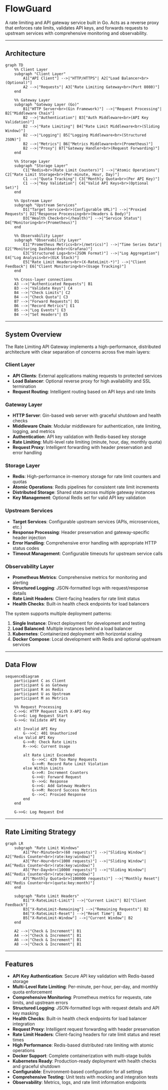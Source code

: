 # FlowGuard

A rate limiting and API gateway service built in Go. Acts as a reverse proxy that enforces rate limits, validates API keys, and forwards requests to upstream services with comprehensive monitoring and observability.

---

## Architecture

```mermaid
graph TD
    %% Client Layer
    subgraph "Client Layer"
        A1["API Client"] -->|"HTTP/HTTPS"| A2["Load Balancer<br>(Optional)"]
        A2 -->|"Requests"| A3["Rate Limiting Gateway<br>(Port 8080)"]
    end

    %% Gateway Layer
    subgraph "Gateway Layer (Go)"
        B1["HTTP Server<br>(Gin Framework)"] -->|"Request Processing"| B2["Middleware Chain"]
        B2 -->|"Authentication"| B3["Auth Middleware<br>(API Key Validation)"]
        B2 -->|"Rate Limiting"| B4["Rate Limit Middleware<br>(Sliding Window)"]
        B2 -->|"Logging"| B5["Logging Middleware<br>(Structured JSON)"]
        B2 -->|"Metrics"| B6["Metrics Middleware<br>(Prometheus)"]
        B2 -->|"Proxy"| B7["Gateway Handler<br>(Request Forwarding)"]
    end

    %% Storage Layer
    subgraph "Storage Layer"
        C1["Redis<br>(Rate Limit Counters)"] -->|"Atomic Operations"| C2["Rate Limit Storage<br>(Per-minute, Hour, Day)"]
        C1 -->|"Quota Tracking"| C3["Monthly Quota<br>(Per API Key)"]
        C1 -->|"Key Validation"| C4["Valid API Keys<br>(Optional Set)"]
    end

    %% Upstream Layer
    subgraph "Upstream Services"
        D1["Target Service<br>(Configurable URL)"] -->|"Proxied Requests"| D2["Response Processing<br>(Headers & Body)"]
        D3["Health Check<br>(/health)"] -->|"Service Status"| D4["Monitoring<br>(Prometheus)"]
    end

    %% Observability Layer
    subgraph "Observability Layer"
        E1["Prometheus Metrics<br>(/metrics)"] -->|"Time Series Data"| E2["Monitoring Dashboard<br>(Grafana)"]
        E3["Structured Logs<br>(JSON Format)"] -->|"Log Aggregation"| E4["Log Analysis<br>(ELK Stack)"]
        E5["Rate Limit Headers<br>(X-RateLimit-*)"] -->|"Client Feedback"| E6["Client Monitoring<br>(Usage Tracking)"]
    end

    %% Cross-layer connections
    A3 -->|"Authenticated Requests"| B1
    B3 -->|"Validate Keys"| C4
    B4 -->|"Check Limits"| C2
    B4 -->|"Check Quota"| C3
    B7 -->|"Forward Requests"| D1
    B6 -->|"Record Metrics"| E1
    B5 -->|"Log Events"| E3
    B4 -->|"Set Headers"| E5
```

---

## System Overview

The Rate Limiting API Gateway implements a high-performance, distributed architecture with clear separation of concerns across five main layers:

### **Client Layer**

- **API Clients**: External applications making requests to protected services
- **Load Balancer**: Optional reverse proxy for high availability and SSL termination
- **Request Routing**: Intelligent routing based on API keys and rate limits

### **Gateway Layer**

- **HTTP Server**: Gin-based web server with graceful shutdown and health checks
- **Middleware Chain**: Modular middleware for authentication, rate limiting, logging, and metrics
- **Authentication**: API key validation with Redis-based key storage
- **Rate Limiting**: Multi-level rate limiting (minute, hour, day, monthly quota)
- **Request Proxy**: Intelligent forwarding with header preservation and error handling

### **Storage Layer**

- **Redis**: High-performance in-memory storage for rate limit counters and quotas
- **Atomic Operations**: Redis pipelines for consistent rate limit increments
- **Distributed Storage**: Shared state across multiple gateway instances
- **Key Management**: Optional Redis set for valid API key validation

### **Upstream Services**

- **Target Services**: Configurable upstream services (APIs, microservices, etc.)
- **Response Processing**: Header preservation and gateway-specific header injection
- **Error Handling**: Comprehensive error handling with appropriate HTTP status codes
- **Timeout Management**: Configurable timeouts for upstream service calls

### **Observability Layer**

- **Prometheus Metrics**: Comprehensive metrics for monitoring and alerting
- **Structured Logging**: JSON-formatted logs with request/response details
- **Rate Limit Headers**: Client-facing headers for rate limit status
- **Health Checks**: Built-in health check endpoints for load balancers

The system supports multiple deployment patterns:

1. **Single Instance**: Direct deployment for development and testing
2. **Load Balanced**: Multiple instances behind a load balancer
3. **Kubernetes**: Containerized deployment with horizontal scaling
4. **Docker Compose**: Local development with Redis and optional upstream services

---

## Data Flow

```mermaid
sequenceDiagram
    participant C as Client
    participant G as Gateway
    participant R as Redis
    participant U as Upstream
    participant M as Metrics

    %% Request Processing
    C->>G: HTTP Request with X-API-Key
    G->>G: Log Request Start
    G->>G: Validate API Key

    alt Invalid API Key
        G-->>C: 401 Unauthorized
    else Valid API Key
        G->>R: Check Rate Limits
        R-->>G: Current Usage

        alt Rate Limit Exceeded
            G-->>C: 429 Too Many Requests
            G->>M: Record Rate Limit Violation
        else Within Limits
            G->>R: Increment Counters
            G->>U: Forward Request
            U-->>G: Response
            G->>G: Add Gateway Headers
            G->>M: Record Success Metrics
            G-->>C: Proxied Response
        end
    end

    G->>G: Log Request End
```

---

## Rate Limiting Strategy

```mermaid
graph LR
    subgraph "Rate Limit Windows"
        A1["Per-Minute<br>(60 requests)"] -->|"Sliding Window"| A2["Redis Counter<br>(rate:key:window)"]
        A3["Per-Hour<br>(1000 requests)"] -->|"Sliding Window"| A4["Redis Counter<br>(rate:key:window)"]
        A5["Per-Day<br>(10000 requests)"] -->|"Sliding Window"| A6["Redis Counter<br>(rate:key:window)"]
        A7["Monthly Quota<br>(100000 requests)"] -->|"Monthly Reset"| A8["Redis Counter<br>(quota:key:month)"]
    end

    subgraph "Rate Limit Headers"
        B1["X-RateLimit-Limit"] -->|"Current Limit"| B2["Client Feedback"]
        B3["X-RateLimit-Remaining"] -->|"Remaining Requests"| B2
        B4["X-RateLimit-Reset"] -->|"Reset Time"| B2
        B5["X-RateLimit-Window"] -->|"Current Window"| B2
    end

    A2 -->|"Check & Increment"| B1
    A4 -->|"Check & Increment"| B1
    A6 -->|"Check & Increment"| B1
    A8 -->|"Check & Increment"| B1
```

---

## Features

- **API Key Authentication**: Secure API key validation with Redis-based storage
- **Multi-Level Rate Limiting**: Per-minute, per-hour, per-day, and monthly quota enforcement
- **Comprehensive Monitoring**: Prometheus metrics for requests, rate limits, and upstream errors
- **Structured Logging**: JSON-formatted logs with request details and API key masking
- **Health Checks**: Built-in health check endpoints for load balancer integration
- **Request Proxy**: Intelligent request forwarding with header preservation
- **Rate Limit Headers**: Client-facing headers for rate limit status and reset times
- **High Performance**: Redis-based distributed rate limiting with atomic operations
- **Docker Support**: Complete containerization with multi-stage builds
- **Kubernetes Ready**: Production-ready deployment with health checks and graceful shutdown
- **Configurable**: Environment-based configuration for all settings
- **Comprehensive Testing**: Unit tests with mocking and integration tests
- **Observability**: Metrics, logs, and rate limit information endpoints
